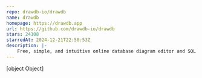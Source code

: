 ```yaml
---
repo: drawdb-io/drawdb
name: drawdb
homepage: https://drawdb.app
url: https://github.com/drawdb-io/drawdb
stars: 24108
starredAt: 2024-12-21T22:50:53Z
description: |-
    Free, simple, and intuitive online database diagram editor and SQL generator.
---
```


[object Object]

